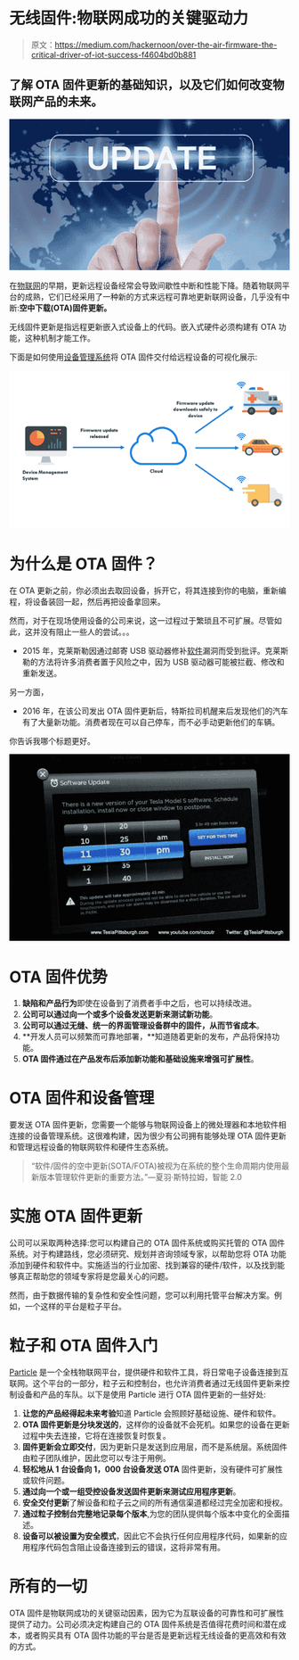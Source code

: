 # 无线固件:物联网成功的关键驱动力

> 原文：<https://medium.com/hackernoon/over-the-air-firmware-the-critical-driver-of-iot-success-f4604bd0b881>

## 了解 OTA 固件更新的基础知识，以及它们如何改变物联网产品的未来。

![](img/4ebac9854cb44a6fb32fb48ab5c42ea5.png)

在[物联网](https://hackernoon.com/tagged/iot)的早期，更新远程设备经常会导致间歇性中断和性能下降。随着物联网平台的成熟，它们已经采用了一种新的方式来远程可靠地更新联网设备，几乎没有中断:**空中下载(OTA)固件更新。**

无线固件更新是指远程更新嵌入式设备上的代码。嵌入式硬件必须构建有 OTA 功能，这种机制才能工作。

下面是如何使用[设备管理系统](https://console.particle.io/login)将 OTA 固件交付给远程设备的可视化展示:

![](img/3b9baf9fe5f4d7ff16e19395f3f31d17.png)

# 为什么是 OTA 固件？

在 OTA 更新之前，你必须出去取回设备，拆开它，将其连接到你的电脑，重新编程，将设备装回一起，然后再把设备拿回来。

然而，对于在现场使用设备的公司来说，这一过程过于繁琐且不可扩展。尽管如此，这并没有阻止一些人的尝试。。。

*   2015 年，克莱斯勒因通过邮寄 USB 驱动器修补[软件](https://hackernoon.com/tagged/software)漏洞而受到批评。克莱斯勒的方法将许多消费者置于风险之中，因为 USB 驱动器可能被拦截、修改和重新发送。

另一方面，

*   2016 年，在该公司发出 OTA 固件更新后，特斯拉司机醒来后发现他们的汽车有了大量新功能。消费者现在可以自己停车，而不必手动更新他们的车辆。

你告诉我哪个标题更好。

![](img/b6ff95c8ac0325543e36b15ee948d992.png)

# OTA 固件优势

1.  **缺陷和产品行为**即使在设备到了消费者手中之后，也可以持续改进。
2.  **公司可以通过向一个或多个设备发送更新来测试新功能**。
3.  **公司可以通过无缝、统一的界面管理设备群中的固件，从而节省成本**。
4.  **开发人员可以频繁而可靠地部署，**知道随着更新的发布，产品将保持功能。
5.  **OTA 固件通过在产品发布后添加新功能和基础设施来增强可扩展性**。

# OTA 固件和设备管理

要发送 OTA 固件更新，您需要一个能够与物联网设备上的微处理器和本地软件相连接的设备管理系统。这很难构建，因为很少有公司拥有能够处理 OTA 固件更新和管理远程设备的物联网软件和硬件生态系统。

> “软件/固件的空中更新(SOTA/FOTA)被视为在系统的整个生命周期内使用最新版本管理软件更新的重要方法。”—夏羽·斯特拉姆，智能 2.0

# 实施 OTA 固件更新

公司可以采取两种选择:您可以构建自己的 OTA 固件系统或购买托管的 OTA 固件系统。对于构建路线，您必须研究、规划并咨询领域专家，以帮助您将 OTA 功能添加到硬件和软件中。实施适当的行业加密、找到兼容的硬件/软件，以及找到能够真正帮助您的领域专家将是您最关心的问题。

然而，由于数据传输的复杂性和安全性问题，您可以利用托管平台解决方案。例如，一个这样的平台是粒子平台。

# 粒子和 OTA 固件入门

[Particle](https://www.particle.io/) 是一个全栈物联网平台，提供硬件和软件工具，将日常电子设备连接到互联网。这个平台的一部分，粒子云和控制台，也允许消费者通过无线固件更新来控制设备和产品的车队。以下是使用 Particle 进行 OTA 固件更新的一些好处:

1.  **让您的产品经得起未来考验**知道 Particle 会照顾好基础设施、硬件和软件。
2.  **OTA 固件更新是分块发送的**，这样你的设备就不会死机。如果您的设备在更新过程中失去连接，它将在连接恢复时恢复。
3.  **固件更新会立即交付**，因为更新只是发送到应用层，而不是系统层。系统固件由粒子团队维护，因此您可以专注于用例。
4.  **轻松地从 1 台设备向 1，000 台设备发送 OTA** 固件更新，没有硬件可扩展性或软件问题。
5.  **通过向一个或一组受控设备发送固件更新来测试应用程序更新**。
6.  **安全交付更新**了解设备和粒子云之间的所有通信渠道都经过完全加密和授权。
7.  **通过粒子控制台完整地记录每个版本**,为您的团队提供每个版本中变化的全面描述。
8.  **设备可以被设置为安全模式**，因此它不会执行任何应用程序代码，如果新的应用程序代码包含阻止设备连接到云的错误，这将非常有用。

# 所有的一切

OTA 固件是物联网成功的关键驱动因素，因为它为互联设备的可靠性和可扩展性提供了动力。公司必须决定构建自己的 OTA 固件系统是否值得花费时间和潜在成本，或者购买具有 OTA 固件功能的平台是否是更新远程无线设备的更高效和有效的方式。